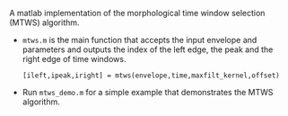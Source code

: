 A matlab implementation of the morphological time window selection (MTWS) algorithm.

- `mtws.m` is the main function that accepts the input envelope and parameters and outputs the index of the left edge, the peak and the right edge of time windows.

  `[ileft,ipeak,iright] = mtws(envelope,time,maxfilt_kernel,offset)`

- Run `mtws_demo.m` for a simple example that demonstrates the MTWS algorithm.
